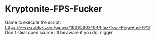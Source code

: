 # Kryptonite-FPS-Fucker

Game to execute the script: https://www.roblox.com/games/18695865484/Flex-Your-Ping-And-FPS
Don't steal open source i'll be aware if you do, nigger.
